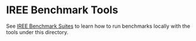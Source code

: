 # IREE Benchmark Tools

See
[IREE Benchmark Suites](/docs/developers/developing_iree/benchmark_suites.md) to
learn how to run benchmarks locally with the tools under this directory.
